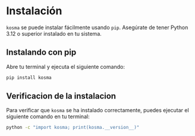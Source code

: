 # Instalación

`kosma` se puede instalar fácilmente usando `pip`. Asegúrate de tener Python 3.12 o superior instalado en tu sistema.

## Instalando con pip

Abre tu terminal y ejecuta el siguiente comando:

```bash
pip install kosma
```

## Verificacion de la instalacion

Para verificar que `kosma` se ha instalado correctamente, puedes ejecutar el siguiente comando en tu terminal:

```bash
python -c "import kosma; print(kosma.__version__)"
```
